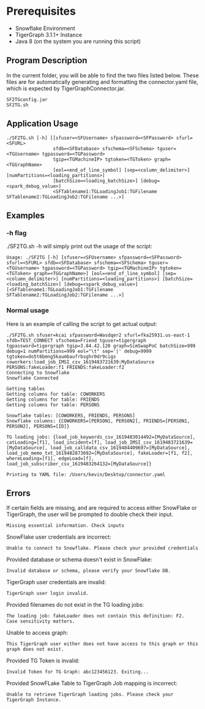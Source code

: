 # Prerequisites 
- Snowflake Environment
- TigerGraph 3.1.1+ Instance 
- Java 8 (on the system you are running this script)

## Program Description
In the current folder, you will be able to find the two files listed below.
These files are for automatically generating and formatting the connector.yaml file, which is expected by TigerGraphConnector.jar.
```
SF2TGconfig.jar 
SF2TG.sh
```

## Application Usage
```
./SF2TG.sh [-h] [[sfuser=<SFUsername> sfpassword=<SFPassword> sfurl=<SFURL> 
                 sfdb=<SFDatabase> sfschema=<SFSchema> tguser=<TGUsername> tgpassword=<TGPassword> 
                 tgip=<TGMachineIP> tgtoken=<TGToken> graph=<TGGraphName> 
                 [eol=<end_of_line_symbol] [sep=<column_delimiter>] [numPartitions=<loading_partitions>] 
                 [batchSize=<loading_batchSize>] [debug=<spark_debug_value>]
                 <SFTablename1:TGLoadingJob1:TGFilename SFTablename2:TGLoadingJob2:TGFilename ...>]
```

## Examples
### -h flag
./SF2TG.sh -h will simply print out the usage of the script:
```
Usage: ./SF2TG [-h] [sfuser=<SFUsername> sfpassword=<SFPassword> sfurl=<SFURL> sfdb=<SFDatabase> sfschema=<SFSchema> tguser=<TGUsername> tgpassword=<TGPassword> tgip=<TGMachineIP> tgtoken=<TGToken> graph=<TGGraphName>] [eol=<end_of_line_symbol] [sep=<column_delimiter>] [numPartitions=<loading_partitions>] [batchSize=<loading_batchSize>] [debug=<spark_debug_value>] [<SFTablename1:TGLoadingJob1:TGFilename SFTablename2:TGLoadingJob2:TGFilename ...>]

```

### Normal usage
Here is an example of calling the script to get actual output:
```
./SF2TG.sh sfuser=kcai sfpassword=Wasdqer2 sfurl=fka25931.us-east-1 sfdb=TEST_CONNECT sfschema=Friend tguser=tigergraph tgpassword=tigergraph tgip=3.84.42.120 graph=SimSwapPoC batchSize=999 debug=1 numPartitions=999 eol="\t" sep='|' debug=9999 tgtoken=do5t6bmng5kaumbaufrbsghr0dr9cigs coworkers:load_job_IMSI_csv_1619483721639:MyDataSource PERSONS:fakeLoader:f1 FRIENDS:fakeLoader:f2
Connecting to Snowflake
Snowflake Connected

Getting tables
Getting columns for table: COWORKERS
Getting columns for table: FRIENDS
Getting columns for table: PERSONS

Snowflake tables: [COWORKERS, FRIENDS, PERSONS]
Snowflake columns: {COWORKERS=[PERSON1, PERSON2], FRIENDS=[PERSON1, PERSON2], PERSONS=[ID]}

TG loading jobs: {load_job_keywords_csv_1619483014492=[MyDataSource], catLoading=[f1], load_incident=[f], load_job_IMSI_csv_1619483721639=[MyDataSource], load_job_calldata_csv_1619484409697=[MyDataSource], load_job_memo_txt_1619482873692=[MyDataSource], fakeLoader=[f1, f2], whereLoading=[f1], edgeLoad=[f], load_job_subscriber_csv_1619483264132=[MyDataSource]}

Printing to YAML file: /Users/kevin/Desktop/connector.yaml
```

## Errors
If certain fields are missing, and are required to access either SnowFlake or TigerGraph, the user will be prompted to double check their input.
```
Missing essential information. Check inputs
```

SnowFlake user credentials are incorrect:
```
Unable to connect to Snowflake. Please check your provided credentials
```

Provided database or schema doesn't exist in SnowFlake:
```
Invalid database or schema, please verify your Snowflake DB.
```

TigerGraph user credentials are invalid:
```
TigerGraph user login invalid.
```

Provided filenames do not exist in the TG loading jobs:
```
The loading job: fakeLoader does not contain this definition: F2.
Case sensitivity matters.
```

Unable to access graph:
```
This TigerGraph user either does not have access to this graph or this graph does not exist.
```

Provided TG Token is invalid:
```
Invalid Token for TG Graph: abc123456123. Exiting...
```

Provided SnowFLake Table to TigerGraph Job mapping is incorrect:
```
Unable to retrieve TigerGraph loading jobs. Please check your TigerGraph Instance.
```

